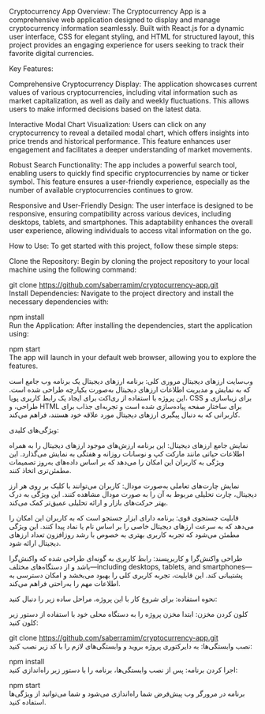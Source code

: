 Cryptocurrency App
Overview:
The Cryptocurrency App is a comprehensive web application designed to display and manage cryptocurrency information seamlessly. Built with React.js for a dynamic user interface, CSS for elegant styling, and HTML for structured layout, this project provides an engaging experience for users seeking to track their favorite digital currencies.

Key Features:

Comprehensive Cryptocurrency Display:
The application showcases current values of various cryptocurrencies, including vital information such as market capitalization, as well as daily and weekly fluctuations. This allows users to make informed decisions based on the latest data.

Interactive Modal Chart Visualization:
Users can click on any cryptocurrency to reveal a detailed modal chart, which offers insights into price trends and historical performance. This feature enhances user engagement and facilitates a deeper understanding of market movements.

Robust Search Functionality:
The app includes a powerful search tool, enabling users to quickly find specific cryptocurrencies by name or ticker symbol. This feature ensures a user-friendly experience, especially as the number of available cryptocurrencies continues to grow.

Responsive and User-Friendly Design:
The user interface is designed to be responsive, ensuring compatibility across various devices, including desktops, tablets, and smartphones. This adaptability enhances the overall user experience, allowing individuals to access vital information on the go.

How to Use:
To get started with this project, follow these simple steps:

Clone the Repository:
Begin by cloning the project repository to your local machine using the following command:


git clone https://github.com/saberramim/cryptocurrency-app.git  
Install Dependencies:
Navigate to the project directory and install the necessary dependencies with:


npm install  
Run the Application:
After installing the dependencies, start the application using:


npm start  
The app will launch in your default web browser, allowing you to explore the features.

وب‌سایت ارزهای دیجیتال
مروری کلی:
برنامه ارزهای دیجیتال یک برنامه وب جامع است که به نمایش و مدیریت اطلاعات ارزهای دیجیتال به‌صورت یکپارچه طراحی شده است. این پروژه با استفاده از ری‌اکت برای ایجاد یک رابط کاربری پویا، CSS برای زیباسازی و طراحی، و HTML برای ساختار صفحه پیاده‌سازی شده است و تجربه‌ای جذاب برای کاربرانی که به دنبال پیگیری ارزهای دیجیتال مورد علاقه خود هستند، فراهم می‌کند.

ویژگی‌های کلیدی:

نمایش جامع ارزهای دیجیتال:
این برنامه ارزش‌های موجود ارزهای دیجیتال را به همراه اطلاعات حیاتی مانند مارکت کپ و نوسانات روزانه و هفتگی به نمایش می‌گذارد. این ویژگی به کاربران این امکان را می‌دهد که بر اساس داده‌های به‌روز تصمیمات مطمئن‌تری اتخاذ کنند.

نمایش چارت‌های تعاملی به‌صورت مودال:
کاربران می‌توانند با کلیک بر روی هر ارز دیجیتال، چارت تحلیلی مربوط به آن را به صورت مودال مشاهده کنند. این ویژگی به درک بهتر حرکت‌های بازار و ارائه تحلیلی عمیق‌تر کمک می‌کند.

قابلیت جستجوی قوی:
برنامه دارای ابزار جستجو است که به کاربران این امکان را می‌دهد که به سرعت ارزهای دیجیتال خاصی را بر اساس نام یا نماد پیدا کنند. این ویژگی مطمئن می‌شود که تجربه کاربری بهتری به خصوص با رشد روزافزون تعداد ارزهای دیجیتال ارائه شود.

طراحی واکنش‌گرا و کاربرپسند:
رابط کاربری به گونه‌ای طراحی شده که واکنش‌گرا باشد و از دستگاه‌های مختلف—including desktops, tablets, and smartphones— پشتیبانی کند. این قابلیت، تجربه کاربری کلی را بهبود می‌بخشد و امکان دسترسی به اطلاعات مهم را به‌راحتی فراهم می‌کند.

نحوه استفاده:
برای شروع کار با این پروژه، مراحل ساده زیر را دنبال کنید:

کلون کردن مخزن:
ابتدا مخزن پروژه را به دستگاه محلی خود با استفاده از دستور زیر کلون کنید:


git clone https://github.com/saberramim/cryptocurrency-app.git  
نصب وابستگی‌ها:
به دایرکتوری پروژه بروید و وابستگی‌های لازم را با کد زیر نصب کنید:


npm install  
اجرا کردن برنامه:
پس از نصب وابستگی‌ها، برنامه را با دستور زیر راه‌اندازی کنید:


npm start  
برنامه در مرورگر وب پیش‌فرض شما راه‌اندازی می‌شود و شما می‌توانید از ویژگی‌ها استفاده کنید.
